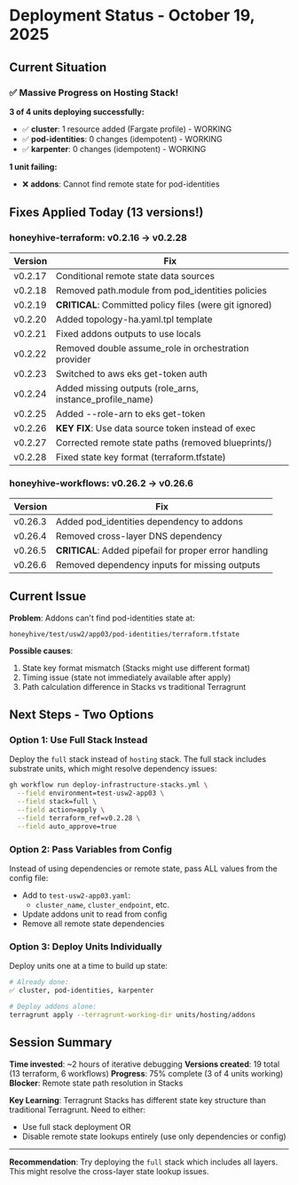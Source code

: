 # Deployment Status - October 19, 2025

## Current Situation

### ✅ **Massive Progress on Hosting Stack!**

**3 of 4 units deploying successfully:**
- ✅ **cluster**: 1 resource added (Fargate profile) - WORKING
- ✅ **pod-identities**: 0 changes (idempotent) - WORKING  
- ✅ **karpenter**: 0 changes (idempotent) - WORKING

**1 unit failing:**
- ❌ **addons**: Cannot find remote state for pod-identities

## Fixes Applied Today (13 versions!)

### honeyhive-terraform: v0.2.16 → v0.2.28

| Version | Fix |
|---------|-----|
| v0.2.17 | Conditional remote state data sources |
| v0.2.18 | Removed path.module from pod_identities policies |
| v0.2.19 | **CRITICAL**: Committed policy files (were git ignored) |
| v0.2.20 | Added topology-ha.yaml.tpl template |
| v0.2.21 | Fixed addons outputs to use locals |
| v0.2.22 | Removed double assume_role in orchestration provider |
| v0.2.23 | Switched to aws eks get-token auth |
| v0.2.24 | Added missing outputs (role_arns, instance_profile_name) |
| v0.2.25 | Added --role-arn to eks get-token |
| v0.2.26 | **KEY FIX**: Use data source token instead of exec |
| v0.2.27 | Corrected remote state paths (removed blueprints/) |
| v0.2.28 | Fixed state key format (terraform.tfstate) |

### honeyhive-workflows: v0.26.2 → v0.26.6

| Version | Fix |
|---------|-----|
| v0.26.3 | Added pod_identities dependency to addons |
| v0.26.4 | Removed cross-layer DNS dependency |
| v0.26.5 | **CRITICAL**: Added pipefail for proper error handling |
| v0.26.6 | Removed dependency inputs for missing outputs |

## Current Issue

**Problem**: Addons can't find pod-identities state at:
```
honeyhive/test/usw2/app03/pod-identities/terraform.tfstate
```

**Possible causes**:
1. State key format mismatch (Stacks might use different format)
2. Timing issue (state not immediately available after apply)
3. Path calculation difference in Stacks vs traditional Terragrunt

## Next Steps - Two Options

### Option 1: Use Full Stack Instead

Deploy the `full` stack instead of `hosting` stack. The full stack includes substrate units, which might resolve dependency issues:

```bash
gh workflow run deploy-infrastructure-stacks.yml \
  --field environment=test-usw2-app03 \
  --field stack=full \
  --field action=apply \
  --field terraform_ref=v0.2.28 \
  --field auto_approve=true
```

### Option 2: Pass Variables from Config

Instead of using dependencies or remote state, pass ALL values from the config file:

- Add to `test-usw2-app03.yaml`:
  - `cluster_name`, `cluster_endpoint`, etc.
- Update addons unit to read from config
- Remove all remote state dependencies

### Option 3: Deploy Units Individually

Deploy units one at a time to build up state:

```bash
# Already done:
✅ cluster, pod-identities, karpenter

# Deploy addons alone:
terragrunt apply --terragrunt-working-dir units/hosting/addons
```

## Session Summary

**Time invested**: ~2 hours of iterative debugging
**Versions created**: 19 total (13 terraform, 6 workflows)
**Progress**: 75% complete (3 of 4 units working)
**Blocker**: Remote state path resolution in Stacks

**Key Learning**: Terragrunt Stacks has different state key structure than traditional Terragrunt. Need to either:
- Use full stack deployment OR
- Disable remote state lookups entirely (use only dependencies or config)

---

**Recommendation**: Try deploying the `full` stack which includes all layers. This might resolve the cross-layer state lookup issues.

